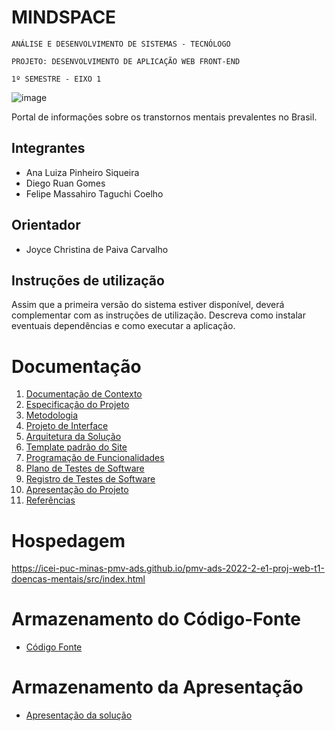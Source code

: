 # MINDSPACE

`ANÁLISE E DESENVOLVIMENTO DE SISTEMAS - TECNÓLOGO`

`PROJETO: DESENVOLVIMENTO DE APLICAÇÃO WEB FRONT-END`

`1º SEMESTRE - EIXO 1`

![image](https://user-images.githubusercontent.com/98277143/201804014-e656c94d-3fbd-40d0-b7f4-6eb0aad12510.png)

Portal de informações sobre os transtornos mentais prevalentes no Brasil.

## Integrantes

* Ana Luiza Pinheiro Siqueira
* Diego Ruan Gomes
* Felipe Massahiro Taguchi Coelho

## Orientador

* Joyce Christina de Paiva Carvalho

## Instruções de utilização

Assim que a primeira versão do sistema estiver disponível, deverá complementar com as instruções de utilização. Descreva como instalar eventuais dependências e como executar a aplicação.

# Documentação

<ol>
<li><a href="docs/01-Documentação de Contexto.md"> Documentação de Contexto</a></li>
<li><a href="docs/02-Especificação do Projeto.md"> Especificação do Projeto</a></li>
<li><a href="docs/03-Metodologia.md"> Metodologia</a></li>
<li><a href="docs/04-Projeto de Interface.md"> Projeto de Interface</a></li>
<li><a href="docs/05-Arquitetura da Solução.md"> Arquitetura da Solução</a></li>
<li><a href="docs/06-Template padrão do Site.md"> Template padrão do Site</a></li>
<li><a href="docs/07-Programação de Funcionalidades.md"> Programação de Funcionalidades</a></li>
<li><a href="docs/08-Plano de Testes de Software.md"> Plano de Testes de Software</a></li>
<li><a href="docs/09-Registro de Testes de Software.md"> Registro de Testes de Software</a></li>
<li><a href="docs/10-Apresentação do Projeto.md"> Apresentação do Projeto</a></li>
<li><a href="docs/11-Referências.md"> Referências</a></li>
</ol>

# Hospedagem

https://icei-puc-minas-pmv-ads.github.io/pmv-ads-2022-2-e1-proj-web-t1-doencas-mentais/src/index.html

# Armazenamento do Código-Fonte

* <a href="src/">Código Fonte</a>

# Armazenamento da Apresentação

* <a href="presentation/README.md">Apresentação da solução</a>
